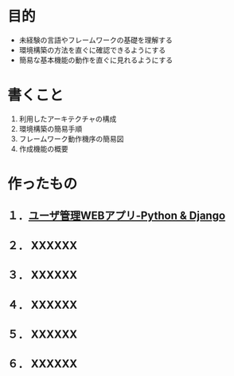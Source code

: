 # 目的
* 未経験の言語やフレームワークの基礎を理解する
* 環境構築の方法を直ぐに確認できるようにする
* 簡易な基本機能の動作を直ぐに見れるようにする

# 書くこと
1. 利用したアーキテクチャの構成
1. 環境構築の簡易手順
1. フレームワーク動作機序の簡易図
1. 作成機能の概要

# 作ったもの
## １．[ユーザ管理WEBアプリ-Python & Django](Python_Django.md)
## ２． XXXXXX
## ３． XXXXXX
## ４． XXXXXX
## ５． XXXXXX
## ６． XXXXXX
